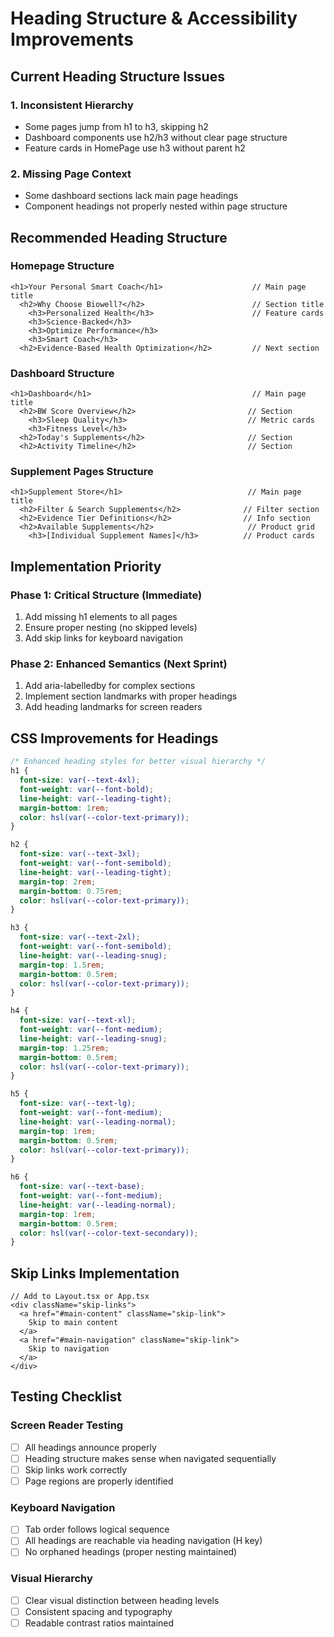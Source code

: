 # Heading Structure & Accessibility Improvements

## Current Heading Structure Issues

### 1. **Inconsistent Hierarchy**
- Some pages jump from h1 to h3, skipping h2
- Dashboard components use h2/h3 without clear page structure
- Feature cards in HomePage use h3 without parent h2

### 2. **Missing Page Context**
- Some dashboard sections lack main page headings
- Component headings not properly nested within page structure

## Recommended Heading Structure

### Homepage Structure
```tsx
<h1>Your Personal Smart Coach</h1>                    // Main page title
  <h2>Why Choose Biowell?</h2>                        // Section title
    <h3>Personalized Health</h3>                      // Feature cards
    <h3>Science-Backed</h3>
    <h3>Optimize Performance</h3>
    <h3>Smart Coach</h3>
  <h2>Evidence-Based Health Optimization</h2>         // Next section
```

### Dashboard Structure
```tsx
<h1>Dashboard</h1>                                    // Main page title
  <h2>BW Score Overview</h2>                         // Section
    <h3>Sleep Quality</h3>                           // Metric cards
    <h3>Fitness Level</h3>
  <h2>Today's Supplements</h2>                       // Section
  <h2>Activity Timeline</h2>                         // Section
```

### Supplement Pages Structure
```tsx
<h1>Supplement Store</h1>                            // Main page title
  <h2>Filter & Search Supplements</h2>              // Filter section
  <h2>Evidence Tier Definitions</h2>                // Info section
  <h2>Available Supplements</h2>                     // Product grid
    <h3>[Individual Supplement Names]</h3>          // Product cards
```

## Implementation Priority

### Phase 1: Critical Structure (Immediate)
1. Add missing h1 elements to all pages
2. Ensure proper nesting (no skipped levels)
3. Add skip links for keyboard navigation

### Phase 2: Enhanced Semantics (Next Sprint)
1. Add aria-labelledby for complex sections
2. Implement section landmarks with proper headings
3. Add heading landmarks for screen readers

## CSS Improvements for Headings

```css
/* Enhanced heading styles for better visual hierarchy */
h1 {
  font-size: var(--text-4xl);
  font-weight: var(--font-bold);
  line-height: var(--leading-tight);
  margin-bottom: 1rem;
  color: hsl(var(--color-text-primary));
}

h2 {
  font-size: var(--text-3xl);
  font-weight: var(--font-semibold);
  line-height: var(--leading-tight);
  margin-top: 2rem;
  margin-bottom: 0.75rem;
  color: hsl(var(--color-text-primary));
}

h3 {
  font-size: var(--text-2xl);
  font-weight: var(--font-semibold);
  line-height: var(--leading-snug);
  margin-top: 1.5rem;
  margin-bottom: 0.5rem;
  color: hsl(var(--color-text-primary));
}

h4 {
  font-size: var(--text-xl);
  font-weight: var(--font-medium);
  line-height: var(--leading-snug);
  margin-top: 1.25rem;
  margin-bottom: 0.5rem;
  color: hsl(var(--color-text-primary));
}

h5 {
  font-size: var(--text-lg);
  font-weight: var(--font-medium);
  line-height: var(--leading-normal);
  margin-top: 1rem;
  margin-bottom: 0.5rem;
  color: hsl(var(--color-text-primary));
}

h6 {
  font-size: var(--text-base);
  font-weight: var(--font-medium);
  line-height: var(--leading-normal);
  margin-top: 1rem;
  margin-bottom: 0.5rem;
  color: hsl(var(--color-text-secondary));
}
```

## Skip Links Implementation

```tsx
// Add to Layout.tsx or App.tsx
<div className="skip-links">
  <a href="#main-content" className="skip-link">
    Skip to main content
  </a>
  <a href="#main-navigation" className="skip-link">
    Skip to navigation
  </a>
</div>
```

## Testing Checklist

### Screen Reader Testing
- [ ] All headings announce properly
- [ ] Heading structure makes sense when navigated sequentially
- [ ] Skip links work correctly
- [ ] Page regions are properly identified

### Keyboard Navigation
- [ ] Tab order follows logical sequence
- [ ] All headings are reachable via heading navigation (H key)
- [ ] No orphaned headings (proper nesting maintained)

### Visual Hierarchy
- [ ] Clear visual distinction between heading levels
- [ ] Consistent spacing and typography
- [ ] Readable contrast ratios maintained
